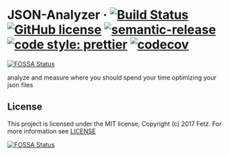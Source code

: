 # JSON-Analyzer &middot; [![Build Status](https://travis-ci.org/Fetz/json-analyzer.svg?branch=master)](https://travis-ci.org/Fetz/json-analyzer) [![GitHub license](https://img.shields.io/badge/license-MIT-blue.svg)](https://github.com/Fetz/json-analyzer/blob/master/LICENSE) [![semantic-release](https://img.shields.io/badge/%20%20%F0%9F%93%A6%F0%9F%9A%80-semantic--release-e10079.svg)](https://github.com/semantic-release/semantic-release) [![code style: prettier](https://img.shields.io/badge/code_style-prettier-ff69b4.svg)](https://github.com/prettier/prettier) [![codecov](https://codecov.io/gh/Fetz/json-analyzer/branch/master/graph/badge.svg)](https://codecov.io/gh/Fetz/json-analyzer)
[![FOSSA Status](https://app.fossa.io/api/projects/git%2Bgithub.com%2FFetz%2Fjson-analyzer.svg?type=shield)](https://app.fossa.io/projects/git%2Bgithub.com%2FFetz%2Fjson-analyzer?ref=badge_shield)


analyze and measure where you should spend your time optimizing your json files


## License

This project is licensed under the MIT license, Copyright (c) 2017 Fetz. For more information see [LICENSE](./LICENSE)


[![FOSSA Status](https://app.fossa.io/api/projects/git%2Bgithub.com%2FFetz%2Fjson-analyzer.svg?type=large)](https://app.fossa.io/projects/git%2Bgithub.com%2FFetz%2Fjson-analyzer?ref=badge_large)